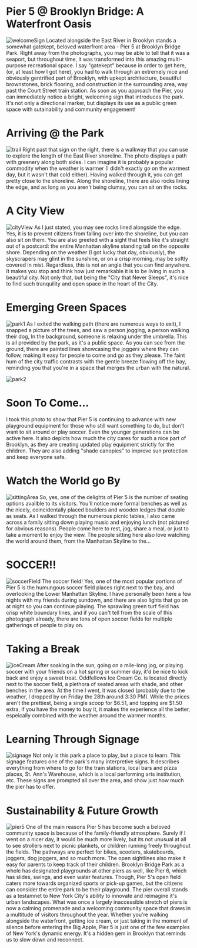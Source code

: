 
# Pier 5 @ Brooklyn Bridge: A Waterfront Oasis
![welcomeSign](https://github.com/user-attachments/assets/7ae1107b-a9d2-46d8-ada5-49509504c7cc) 
Located alongside the East River in Brooklyn stands a somewhat gatekept, beloved waterfront area - Pier 5 at Brooklyn Bridge Park. 
Right away from the photographs, you may be able to tell that it was a seaport, but throughout time, it was transformed into this
amazing multi-purpose recreational space. I say "gatekept" because in order to get here, (or, at least how I got here), you had to walk through
an extremely nice and obviously gentrified part of Brooklyn, with upkept architecture, beautiful brownstones, brick flooring, and construction in the surrounding area, way past 
the Court Street train station. As soon as you approach the Pier, you can immediately notice a bright, welcoming sign that introduces the park. 
It's not only a directional marker, but displays its use as a public green space with sutainability and community engagement!

# Arriving @ the Park
![trail](https://github.com/user-attachments/assets/4c91162d-a361-4278-84b8-0a4792683c4e)
 Right past that sign on the right, there is a walkway that you can use to explore the length of the East River shoreline. The photo
 displays a path with greenery along both sides. I can imagine it is probably a popular commodity when the weather is warmer
 (I didn't exactly go on the warmest day, but it wasn't that cold either). Having walked through it, you can get pretty close to the shoreline.
 Along the shoreline, there are also rocks lining the edge, and as long as you aren't being clumsy, you can sit on the rocks. 

# A City View
![cityView](https://github.com/user-attachments/assets/c4048598-552c-4336-96f4-2f6be16f20bc)
 As I just stated, you may see rocks lined alongside the edge. Yes, it is to prevent citizens from falling over into the shoreline, but you 
 can also sit on them. You are also greeted with a sight that feels like it's straight out of a postcard: the entire Manhattan skyline standing tall
 on the opposite shore. Depending on the weather (I got lucky that day, obviously), the skyscrapers may glint in the sunshine, or on a crisp morning, may be softly
 covered in mist. Regardless, this is not an angle that you can find anywhere. It makes you stop and think how just remarkable it is to be living in such a 
 beautiful city. Not only that, but being the "City that Never Sleeps", it's nice to find such tranquility and open space in the heart of the City. 

# Emerging Green Spaces
![park1](https://github.com/user-attachments/assets/c2b46a56-59da-4313-a125-1aa1a757a49a) 
 As I exited the walking path (there are numerous ways to exit), I snapped a picture of the trees, and saw a person jogging, a person walking their dog,
 In the background, someone is relaxing under the umbrella. This is all provided by the park, as it's a public space. As you can see from the ground, there are
 painted lines showcasing the joggers where they can follow, making it easy for people to come and go as they please. The faint hum of the city traffic contrasts
 with the gentle breeze flowing off the bay, reminding you that you're in a space that merges the urban with the natural. 
 
![park2](https://github.com/user-attachments/assets/368830b4-8198-42be-b8f6-436e1ad9f7b8)
# Soon To Come...
 I took this photo to show that Pier 5 is continuing to advance with new playground equipment for those who still want something to do, but don't want to sit around
 or play soccer. Even the younger generations can be active here. It also depicts how much the city cares for such a nice part of Brooklyn, as they are creating
 updated play equipment strictly for the children. They are also adding "shade canopies" to improve sun protection and keep everyone safe. 
 
 # Watch the World go By
![sittingArea](https://github.com/user-attachments/assets/a2ff32c5-8824-4975-876f-f0917e8021aa)
 So, yes, one of the delights of Pier 5 is the number of seating options availble to its visitors. You'll notice more formal benches as well as the nicely, coincidentally placed
 boulders and wooden ledges that double as seats. As I walked through the numerous picnic tables, I also came across a family sitting down playing music and enjoying lunch (not pictured for obvious reasons).
 People come here to rest, jog, share a meal, or just to take a moment to enjoy the view. The people sitting here also love watching the world around them, from the Manhattan Skyline to the...

 # SOCCER!!
![soccerField](https://github.com/user-attachments/assets/ce678c89-ba96-470a-b400-3bcdbc5946f5)
 The soccer field! Yes, one of the most popular portions of Pier 5 is the humungous soccer field places right next to the bay, and overlooking the Lower Manhattan Skyline.
 I have personally been here a few nights with my friends during sundown, and there are also lights that go on at night so you can continue playing. The sprawling green turf field has
 crisp white boundary lines, and if you can't tell from the scale of this photograph already, there are tons of open soccer fields for multiple gatherings of people to play on. 

 # Taking a Break
![iceCream](https://github.com/user-attachments/assets/15a0477c-a747-4d14-b71a-c962d8ff565c)
 After soaking in the sun, going on a mile-long jog, or playing soccer with your friends on a hot spring or summer day, it'd be nice to kick back and enjoy a sweet treat.
 Oddfellows Ice Cream Co. is located directly next to the soccer field, a plethora of seated areas with shade, and other benches in the area. At the time I went, it was closed
 (probably due to the weather, I dropped by on Friday the 28th around 3:30 PM). While the prices aren't the prettiest, being a single scoop for $6.51, and topping are $1.50 extra,
 if you have the money to buy it, it makes the experience all the better, espeically combined with the weather around the warmer months. 

 # Learning Through Signage
![signage](https://github.com/user-attachments/assets/15920bac-9262-41cf-b89c-b823e7fbd7e7)
 Not only is this park a place to play, but a place to learn. This signage features one of the park's many interpretive signs. It describes everything from where to go for
 the train stations, local bars and pizza places, St. Ann's Warehouse, which is a local performing arts institution, etc. These signs are prompted all over the area, and
 show just how much the pier has to offer.

 # Sustainability & Future Growth
![pier5](https://github.com/user-attachments/assets/46d83d5e-310a-4a7a-905e-894a9ec06815)
 One of the main reasons Pier 5 has become such a beloved community space is because of the family-friendly atmosphere. Surely if I went on a nicer day, it would be much
 more lively, but its not unusual at all to see strollers next to picnic plankets, or children running freely throughout the fields. The pathways are perfect for bikes, scooters, skateboards,
 joggers, dog joggers, and so much more. The open sightlines also make it easy for parents to keep track of their children. Brooklyn Bridge Park as a whole has designated playgrounds at 
 other piers as well, like Pier 6, which has slides, swings, and even water features. Though, Pier 5's open field caters more towards organized sports or pick-up games, but the citizens 
 can consider the entire park to be their playground. The pier overall stands as a testamnet to New York City's ability to innovate and reimagine it's urban landscapes. What was once a largely inaccessible 
 stretch of piers is now a calming promenade and a welcoming community space that draws in a multitude of visitors throughout the year. Whether you're walking alongside the waterfront, getting ice cream,
 or just taking in the moment of silence before entering the Big Apple, Pier 5 is just one of the few examples of New York's dynamic energy. It's a hidden gem in Brooklyn that reminds us to slow down and reconnect.


